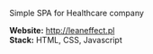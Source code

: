 Simple SPA for Healthcare company

<b>Website:</b> http://leaneffect.pl</br>
<b>Stack:</b> HTML, CSS, Javascript
